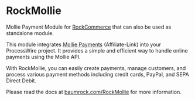 # RockMollie

Mollie Payment Module for [RockCommerce](https://www.baumrock.com/RockCommerce) that can also be used as standalone module.

This module integrates [Mollie Payments](https://my.mollie.com/dashboard/signup/2316011) (Affiliate-Link) into your ProcessWire project. It provides a simple and efficient way to handle online payments using the Mollie API.

With RockMollie, you can easily create payments, manage customers, and process various payment methods including credit cards, PayPal, and SEPA Direct Debit.

Please read the docs at [baumrock.com/RockMollie](https://www.baumrock.com/RockMollie) for more information.
